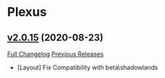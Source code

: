 # Plexus

## [v2.0.15](https://github.com/doadin/Plexus/tree/v2.0.15) (2020-08-23)
[Full Changelog](https://github.com/doadin/Plexus/compare/v2.0.14...v2.0.15) [Previous Releases](https://github.com/doadin/Plexus/releases)

- [Layout] Fix Compatibility with beta\shadowlands  
